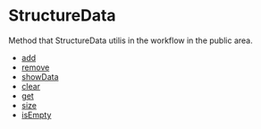 # StructureData

Method that StructureData utilis in the workflow in the public area.

- [add]()
- [remove]()
- [showData]()
- [clear]()
- [get]()
- [size]()
- [isEmpty]()

  
  
  
